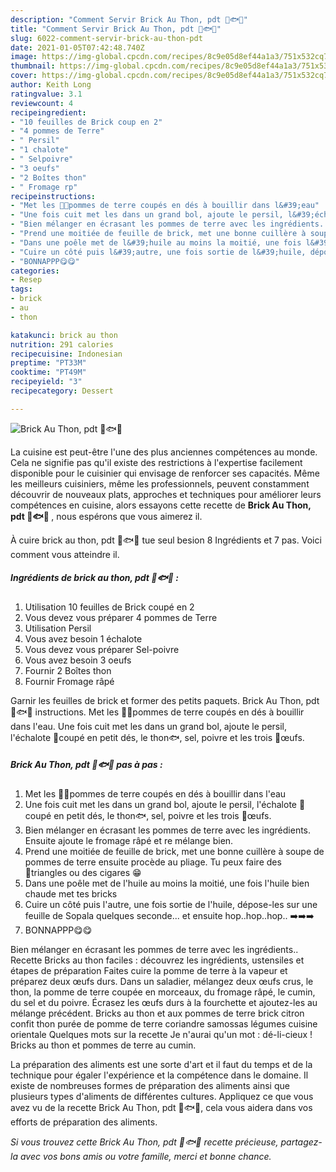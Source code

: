 ```yaml
---
description: "Comment Servir Brick Au Thon, pdt 🥔🐟🥚"
title: "Comment Servir Brick Au Thon, pdt 🥔🐟🥚"
slug: 6022-comment-servir-brick-au-thon-pdt
date: 2021-01-05T07:42:48.740Z
image: https://img-global.cpcdn.com/recipes/8c9e05d8ef44a1a3/751x532cq70/brick-au-thon-pdt-🥔🐟🥚-photo-principale-de-la-recette.jpg
thumbnail: https://img-global.cpcdn.com/recipes/8c9e05d8ef44a1a3/751x532cq70/brick-au-thon-pdt-🥔🐟🥚-photo-principale-de-la-recette.jpg
cover: https://img-global.cpcdn.com/recipes/8c9e05d8ef44a1a3/751x532cq70/brick-au-thon-pdt-🥔🐟🥚-photo-principale-de-la-recette.jpg
author: Keith Long
ratingvalue: 3.1
reviewcount: 4
recipeingredient:
- "10 feuilles de Brick coup en 2"
- "4 pommes de Terre"
- " Persil"
- "1 chalote"
- " Selpoivre"
- "3 oeufs"
- "2 Boîtes thon"
- " Fromage rp"
recipeinstructions:
- "Met les 🥔🥔pommes de terre coupés en dés à bouillir dans l&#39;eau"
- "Une fois cuit met les dans un grand bol, ajoute le persil, l&#39;échalote 🔪coupé en petit dés, le thon🐟, sel, poivre et les trois 🥚œufs."
- "Bien mélanger en écrasant les pommes de terre avec les ingrédients. Ensuite ajoute le fromage râpé et re mélange bien."
- "Prend une moitiée de feuille de brick, met une bonne cuillère à soupe de pommes de terre ensuite procède au pliage. Tu peux faire des 🔺️triangles ou des cigares 😁"
- "Dans une poêle met de l&#39;huile au moins la moitié, une fois l&#39;huile bien chaude met tes bricks"
- "Cuire un côté puis l&#39;autre, une fois sortie de l&#39;huile, dépose-les sur une feuille de Sopala quelques seconde... et ensuite hop..hop..hop.. ➡️➡️➡️"
- "BONNAPPP😋😋"
categories:
- Resep
tags:
- brick
- au
- thon

katakunci: brick au thon 
nutrition: 291 calories
recipecuisine: Indonesian
preptime: "PT33M"
cooktime: "PT49M"
recipeyield: "3"
recipecategory: Dessert

---
```



![Brick Au Thon, pdt 🥔🐟🥚](https://img-global.cpcdn.com/recipes/8c9e05d8ef44a1a3/751x532cq70/brick-au-thon-pdt-🥔🐟🥚-photo-principale-de-la-recette.jpg)

La cuisine est peut-être l'une des plus anciennes compétences au monde. Cela ne signifie pas qu'il existe des restrictions à l'expertise facilement disponible pour le cuisinier qui envisage de renforcer ses capacités. Même les meilleurs cuisiniers, même les professionnels, peuvent constamment découvrir de nouveaux plats, approches et techniques pour améliorer leurs compétences en cuisine, alors essayons cette recette de <strong> Brick Au Thon, pdt 🥔🐟🥚 </strong>, nous espérons que vous aimerez il.

<!--inarticleads1-->

À cuire brick au thon, pdt 🥔🐟🥚 tue seul besion 8 Ingrédients et 7 pas. Voici comment vous atteindre il.

##### Ingrédients de brick au thon, pdt 🥔🐟🥚 :

1. Utilisation 10 feuilles de Brick coupé en 2
1. Vous devez vous préparer 4 pommes de Terre
1. Utilisation  Persil
1. Vous avez besoin 1 échalote
1. Vous devez vous préparer  Sel-poivre
1. Vous avez besoin 3 oeufs
1. Fournir 2 Boîtes thon
1. Fournir  Fromage râpé


Garnir les feuilles de brick et former des petits paquets. Brick Au Thon, pdt 🥔🐟🥚 instructions. Met les 🥔🥔pommes de terre coupés en dés à bouillir dans l&#39;eau. Une fois cuit met les dans un grand bol, ajoute le persil, l&#39;échalote 🔪coupé en petit dés, le thon🐟, sel, poivre et les trois 🥚œufs. 

<!--inarticleads2-->

##### Brick Au Thon, pdt 🥔🐟🥚 pas à pas :

1. Met les 🥔🥔pommes de terre coupés en dés à bouillir dans l&#39;eau
1. Une fois cuit met les dans un grand bol, ajoute le persil, l&#39;échalote 🔪coupé en petit dés, le thon🐟, sel, poivre et les trois 🥚œufs.
1. Bien mélanger en écrasant les pommes de terre avec les ingrédients. Ensuite ajoute le fromage râpé et re mélange bien.
1. Prend une moitiée de feuille de brick, met une bonne cuillère à soupe de pommes de terre ensuite procède au pliage. Tu peux faire des 🔺️triangles ou des cigares 😁
1. Dans une poêle met de l&#39;huile au moins la moitié, une fois l&#39;huile bien chaude met tes bricks
1. Cuire un côté puis l&#39;autre, une fois sortie de l&#39;huile, dépose-les sur une feuille de Sopala quelques seconde... et ensuite hop..hop..hop.. ➡️➡️➡️
1. BONNAPPP😋😋


Bien mélanger en écrasant les pommes de terre avec les ingrédients.. Recette Bricks au thon faciles : découvrez les ingrédients, ustensiles et étapes de préparation Faites cuire la pomme de terre à la vapeur et préparez deux œufs durs. Dans un saladier, mélangez deux œufs crus, le thon, la pomme de terre coupée en morceaux, du fromage râpé, le cumin, du sel et du poivre. Écrasez les œufs durs à la fourchette et ajoutez-les au mélange précédent. Bricks au thon et aux pommes de terre brick citron confit thon purée de pomme de terre coriandre samossas légumes cuisine orientale Quelques mots sur la recette Je n&#39;aurai qu&#39;un mot : dé-li-cieux ! Bricks au thon et pommes de terre au cumin. 

<!--inarticleads1-->

<p>
La préparation des aliments est une sorte d'art et il faut du temps et de la technique pour égaler l'expérience et la compétence dans le domaine. Il existe de nombreuses formes de préparation des aliments ainsi que plusieurs types d'aliments de différentes cultures. Appliquez ce que vous avez vu de la recette Brick Au Thon, pdt 🥔🐟🥚, cela vous aidera dans vos efforts de préparation des aliments.
</p>

<p>
<i>Si vous trouvez cette Brick Au Thon, pdt 🥔🐟🥚 recette précieuse, partagez-la avec vos bons amis ou votre famille, merci et bonne chance.</i>
</p>
